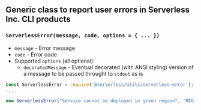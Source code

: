 ## Generic class to report user errors in Serverless Inc. CLI products

### `ServerlessError(message, code, options = { ... })`

- `message` - Error message
- `code` - Error code
- Supported `options` (all optional):
  - `decoratedMessage` - Eventual decorated (with ANSI styling) version of a message to be passed throught to `stdout` as is

```javascript
const ServerlessError = require('@serverless/utils/serverless-error');
...

new ServerlessError("Service cannot be deployed in given region", 'REGION_MISMATCH');
```
